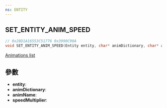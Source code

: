 ```yaml
---
ns: ENTITY
---
```

## SET_ENTITY_ANIM_SPEED

```c
// 0x28D1A16553C51776 0x3990C90A
void SET_ENTITY_ANIM_SPEED(Entity entity, char* animDictionary, char* animName, float speedMultiplier);
```

[Animations list](https://alexguirre.github.io/animations-list/)

## 參數
* **entity**: 
* **animDictionary**: 
* **animName**: 
* **speedMultiplier**: 

